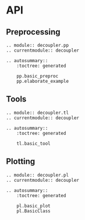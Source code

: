 # API

## Preprocessing

```{eval-rst}
.. module:: decoupler.pp
.. currentmodule:: decoupler

.. autosummary::
    :toctree: generated

    pp.basic_preproc
    pp.elaborate_example
```

## Tools

```{eval-rst}
.. module:: decoupler.tl
.. currentmodule:: decoupler

.. autosummary::
    :toctree: generated

    tl.basic_tool
```

## Plotting

```{eval-rst}
.. module:: decoupler.pl
.. currentmodule:: decoupler

.. autosummary::
    :toctree: generated

    pl.basic_plot
    pl.BasicClass
```

